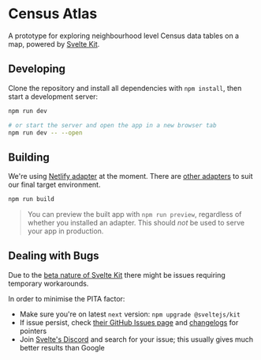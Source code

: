 # Census Atlas

A prototype for exploring neighbourhood level Census data tables on a map, powered by [Svelte Kit](https://kit.svelte.dev).

## Developing

Clone the repository and install all dependencies with `npm install`, then start a development server:

```bash
npm run dev

# or start the server and open the app in a new browser tab
npm run dev -- --open
```

## Building

We're using [Netlify adapter](https://github.com/sveltejs/kit/tree/master/packages/adapter-netlify) at the moment. There are [other adapters](https://kit.svelte.dev/docs#adapters) to suit our final target environment.

```bash
npm run build
```

> You can preview the built app with `npm run preview`, regardless of whether you installed an adapter. This should _not_ be used to serve your app in production.

## Dealing with Bugs

Due to the [beta nature of Svelte Kit](https://svelte.dev/blog/sveltekit-beta) there might be issues requiring temporary workarounds.

In order to minimise the PITA factor:

- Make sure you're on latest `next` version: `npm upgrade @sveltejs/kit`
- If issue persist, check [their GitHub Issues page](https://github.com/sveltejs/kit/issues) and [changelogs](https://github.com/sveltejs/kit#packages) for pointers
- Join [Svelte's Discord](https://svelte.dev/chat) and search for your issue; this usually gives much better results than Google
